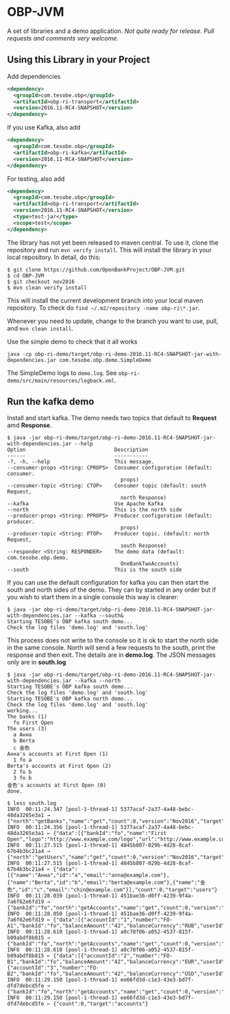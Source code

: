 # OBP-JVM
A set of libraries and a demo application.
*Not quite ready for release.* *Pull requests and comments very welcome*.

## Using this Library in your Project

Add dependencies

```xml
<dependency>
  <groupId>com.tesobe.obp</groupId>
  <artifactId>obp-ri-transport</artifactId>
  <version>2016.11-RC4-SNAPSHOT</version>
</dependency>
```
If you use Kafka, also add

```xml
<dependency>
  <groupId>com.tesobe.obp</groupId>
  <artifactId>obp-ri-kafka</artifactId>
  <version>2016.11-RC4-SNAPSHOT</version>
</dependency>
```

For testing, also add

```xml
<dependency>
  <groupId>com.tesobe.obp</groupId>
  <artifactId>obp-ri-transport</artifactId>
  <version>2016.11-RC4-SNAPSHOT</version>
  <type>test-jar</type>
  <scope>test</scope>
</dependency>
```

The library has not yet been released to maven central. To use it, clone the repository and run `mvn verify install`. 
This will install the library in your local repository. In detail, do this:

```
$ git clone https://github.com/OpenBankProject/OBP-JVM.git
$ cd OBP-JVM
$ git checkout nov2016
$ mvn clean verify install
```

This will install the current development branch into your local maven repository.
To check do `find ~/.m2/repository -name obp-ri\*.jar`.

Whenever you need to update, change to the branch you want to use, pull, and `mvn clean install`.

Use the simple demo to check that it all works

```
java -cp obp-ri-demo/target/obp-ri-demo-2016.11-RC4-SNAPSHOT-jar-with-dependencies.jar com.tesobe.obp.demo.SimpleDemo
```
The SimpleDemo logs to `demo.log`. See `obp-ri-demo/src/main/resources/logback.xml`.

## Run the kafka demo

Install and start kafka. The demo needs two topics that default to **Request** amd **Response**.

```
$ java -jar obp-ri-demo/target/obp-ri-demo-2016.11-RC4-SNAPSHOT-jar-with-dependencies.jar --help
Option                             Description                                 
------                             -----------                                 
-?, -h, --help                     This message.                               
--consumer-props <String: CPROPS>  Consumer configuration (default: consumer.  
                                     props)                                    
--consumer-topic <String: CTOP>    Consumer topic (default: south Request,     
                                     north Response)                           
--kafka                            Use Apache Kafka                            
--north                            This is the north side                      
--producer-props <String: PPROPS>  Producer configuration (default: producer.  
                                     props)                                    
--producer-topic <String: PTOP>    Producer topic. (default: north Request,    
                                     south Response)                           
--responder <String: RESPONDER>    The demo data (default: com.tesobe.obp.demo.
                                     OneBankTwoAccounts)                       
--south                            This is the south side                          
```

If you can use the default configuration for kafka you can then start the south and north sides of the demo.
They can by started in any order but if you wish to start them in a single console this way is clearer:

```
$ java -jar obp-ri-demo/target/obp-ri-demo-2016.11-RC4-SNAPSHOT-jar-with-dependencies.jar --kafka --south&
Starting TESOBE's OBP kafka south demo...
Check the log files 'demo.log' and 'south.log'
```
This process does not write to the console so it is ok to start the north side in the same console. 
North will send a few requests to the south, print the response and then exit. 
The details are in **demo.log**. 
The JSON messages only are in **south.log**

```
$ java -jar obp-ri-demo/target/obp-ri-demo-2016.11-RC4-SNAPSHOT-jar-with-dependencies.jar --kafka --north
Starting TESOBE's OBP kafka south demo...
Check the log files 'demo.log' and 'south.log'
Starting TESOBE's OBP kafka north demo...
Check the log files 'demo.log' and 'south.log'
working...
The banks (1)
  fo First Open
The users (3)
  a Анна
  b Berta
  c 金色
Анна's accounts at First Open (1)
  1 fo a
Berta's accounts at First Open (2)
  2 fo b
  3 fo b
金色's accounts at First Open (0)
done.
```
```
$ less south.log
INFO  00:11:24.347 [pool-1-thread-1] 5377acaf-2a37-4a48-bebc-48da3265e3a1 → {"north":"getBanks","name":"get","count":0,"version":"Nov2016","target":"banks"}
INFO  00:11:24.356 [pool-1-thread-1] 5377acaf-2a37-4a48-bebc-48da3265e3a1 ← {"data":[{"bankId":"fo","name":"First Open","logo":"http://www.example.com/logo","url":"http://www.example.com/"}],"count":0,"target":"banks"}
INFO  00:11:27.515 [pool-1-thread-1] 4845b807-029b-4d28-8caf-67b4b3bc21a4 → {"north":"getUsers","name":"get","count":0,"version":"Nov2016","target":"users"}
INFO  00:11:27.515 [pool-1-thread-1] 4845b807-029b-4d28-8caf-67b4b3bc21a4 ← {"data":[{"name":"Анна","id":"a","email":"anna@example.com"},{"name":"Berta","id":"b","email":"berta@example.com"},{"name":"金色","id":"c","email":"chin@example.com"}],"count":0,"target":"users"}
INFO  00:11:28.039 [pool-1-thread-1] 451bae36-d0ff-4239-9f4a-7a6f62e6fd19 → {"bankId":"fo","north":"getAccounts","name":"get","count":0,"version":"Nov2016","userId":"a","target":"accounts"}
INFO  00:11:28.050 [pool-1-thread-1] 451bae36-d0ff-4239-9f4a-7a6f62e6fd19 ← {"data":[{"accountId":"1","number":"FO-A1","bankId":"fo","balanceAmount":"42","balanceCurrency":"RUB","userId":"a"}],"count":0,"target":"accounts"}
INFO  00:11:28.610 [pool-1-thread-1] a0c70f06-a052-4537-815f-b09abdf8b815 → {"bankId":"fo","north":"getAccounts","name":"get","count":0,"version":"Nov2016","userId":"b","target":"accounts"}
INFO  00:11:28.610 [pool-1-thread-1] a0c70f06-a052-4537-815f-b09abdf8b815 ← {"data":[{"accountId":"2","number":"FO-B1","bankId":"fo","balanceAmount":"42","balanceCurrency":"EUR","userId":"b"},{"accountId":"3","number":"FO-B2","bankId":"fo","balanceAmount":"42","balanceCurrency":"USD","userId":"b"}],"count":0,"target":"accounts"}
INFO  00:11:29.150 [pool-1-thread-1] ee66fd3d-c1e3-43e3-bd7f-dfd7debcd5fe → {"bankId":"fo","north":"getAccounts","name":"get","count":0,"version":"Nov2016","userId":"c","target":"accounts"}
INFO  00:11:29.150 [pool-1-thread-1] ee66fd3d-c1e3-43e3-bd7f-dfd7debcd5fe ← {"count":0,"target":"accounts"}
```




